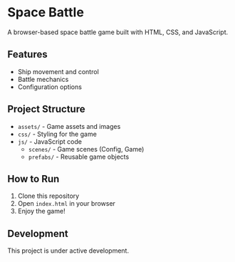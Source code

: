 # Space Battle

A browser-based space battle game built with HTML, CSS, and JavaScript.

## Features

- Ship movement and control
- Battle mechanics
- Configuration options

## Project Structure

- `assets/` - Game assets and images
- `css/` - Styling for the game
- `js/` - JavaScript code
  - `scenes/` - Game scenes (Config, Game)
  - `prefabs/` - Reusable game objects

## How to Run

1. Clone this repository
2. Open `index.html` in your browser
3. Enjoy the game!

## Development

This project is under active development.